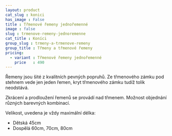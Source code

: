 ```yaml
---
layout: product
cat_slug : konici
has_image : False
title : Třmenové řemeny jednořemenné
image : false
slug : trmenove-remeny-jednoremenne
cat_title : Koníci
group_slug : trmeny-a-trmenove-remeny
group_title : Třmeny a třmenové řemeny
pricing:
  - variant : Třmenové řemeny jednořemenné
    price   : 490
---
```


Řemeny jsou šité z kvalitních pevných popruhů.
Ze třmenového zámku pod stehnem vede jen jeden řemen, kryt třmenového zámku tudíž tolik neodstává.

Zkrácení a prodloužení řemenů se provádí nad třmenem.
Možnost objednání různých barevných kombinací.

Velikost, uvedena je vždy maximální délka:

 - Dětská 45cm
 - Dospělá 60cm, 70cm, 80cm

